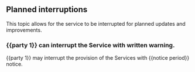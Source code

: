 ## Planned interruptions

This topic allows for the service to be interrupted for planned updates and improvements.

### {{party 1}} can interrupt the Service with written warning.

{{party 1}} may interrupt the provision of the Services with {{notice period}} notice.
